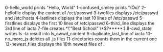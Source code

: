 0-hello_world prints "Hello, World"
1-confused_smiley prints "(Ôo)'
2-hellofile display the content of /ect/passwd
3-twofiles displays /etc/passwd and /etc/hosts
4-lastlines displays the last 10 lines of /etc/passwd
5-firstlines displays the first 10 lines of /etc/passwd
6-third_line displays the 3rd line of iacta
7-file creates \*\\'"Best School"\'\\*$\?\*\*\*\*\*:)
8-cwd_state writes ls -la result into ls_cwwd_content
9-duplicate_last_line of iacta
10-no_more_js deletes all .js files
11-directories counts them in the current one
12-newest_files displays the 10th newest files of . 
